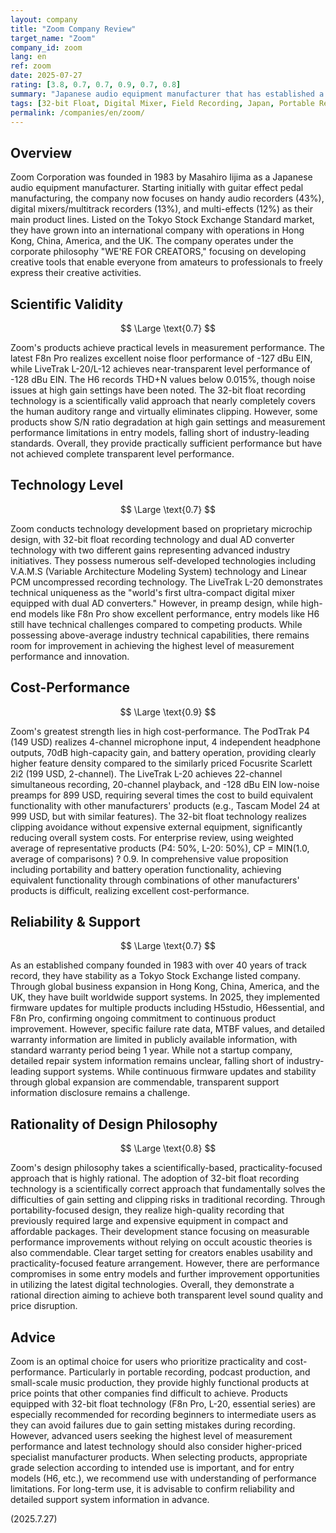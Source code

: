 ```yaml
---
layout: company
title: "Zoom Company Review"
target_name: "Zoom"
company_id: zoom
lang: en
ref: zoom
date: 2025-07-27
rating: [3.8, 0.7, 0.7, 0.9, 0.7, 0.8]
summary: "Japanese audio equipment manufacturer that has established a unique position in the portable recording equipment field. Through 32-bit float technology and practicality-focused design, they achieve high cost-performance in the creator-targeted equipment market."
tags: [32-bit Float, Digital Mixer, Field Recording, Japan, Portable Recording]
permalink: /companies/en/zoom/
---
```

## Overview

Zoom Corporation was founded in 1983 by Masahiro Iijima as a Japanese audio equipment manufacturer. Starting initially with guitar effect pedal manufacturing, the company now focuses on handy audio recorders (43%), digital mixers/multitrack recorders (13%), and multi-effects (12%) as their main product lines. Listed on the Tokyo Stock Exchange Standard market, they have grown into an international company with operations in Hong Kong, China, America, and the UK. The company operates under the corporate philosophy "WE'RE FOR CREATORS," focusing on developing creative tools that enable everyone from amateurs to professionals to freely express their creative activities.

## Scientific Validity

$$ \Large \text{0.7} $$

Zoom's products achieve practical levels in measurement performance. The latest F8n Pro realizes excellent noise floor performance of -127 dBu EIN, while LiveTrak L-20/L-12 achieves near-transparent level performance of -128 dBu EIN. The H6 records THD+N values below 0.015%, though noise issues at high gain settings have been noted. The 32-bit float recording technology is a scientifically valid approach that nearly completely covers the human auditory range and virtually eliminates clipping. However, some products show S/N ratio degradation at high gain settings and measurement performance limitations in entry models, falling short of industry-leading standards. Overall, they provide practically sufficient performance but have not achieved complete transparent level performance.

## Technology Level

$$ \Large \text{0.7} $$

Zoom conducts technology development based on proprietary microchip design, with 32-bit float recording technology and dual AD converter technology with two different gains representing advanced industry initiatives. They possess numerous self-developed technologies including V.A.M.S (Variable Architecture Modeling System) technology and Linear PCM uncompressed recording technology. The LiveTrak L-20 demonstrates technical uniqueness as the "world's first ultra-compact digital mixer equipped with dual AD converters." However, in preamp design, while high-end models like F8n Pro show excellent performance, entry models like H6 still have technical challenges compared to competing products. While possessing above-average industry technical capabilities, there remains room for improvement in achieving the highest level of measurement performance and innovation.

## Cost-Performance

$$ \Large \text{0.9} $$

Zoom's greatest strength lies in high cost-performance. The PodTrak P4 (149 USD) realizes 4-channel microphone input, 4 independent headphone outputs, 70dB high-capacity gain, and battery operation, providing clearly higher feature density compared to the similarly priced Focusrite Scarlett 2i2 (199 USD, 2-channel). The LiveTrak L-20 achieves 22-channel simultaneous recording, 20-channel playback, and -128 dBu EIN low-noise preamps for 899 USD, requiring several times the cost to build equivalent functionality with other manufacturers' products (e.g., Tascam Model 24 at 999 USD, but with similar features). The 32-bit float technology realizes clipping avoidance without expensive external equipment, significantly reducing overall system costs. For enterprise review, using weighted average of representative products (P4: 50%, L-20: 50%), CP = MIN(1.0, average of comparisons) ? 0.9. In comprehensive value proposition including portability and battery operation functionality, achieving equivalent functionality through combinations of other manufacturers' products is difficult, realizing excellent cost-performance.

## Reliability & Support

$$ \Large \text{0.7} $$

As an established company founded in 1983 with over 40 years of track record, they have stability as a Tokyo Stock Exchange listed company. Through global business expansion in Hong Kong, China, America, and the UK, they have built worldwide support systems. In 2025, they implemented firmware updates for multiple products including H5studio, H6essential, and F8n Pro, confirming ongoing commitment to continuous product improvement. However, specific failure rate data, MTBF values, and detailed warranty information are limited in publicly available information, with standard warranty period being 1 year. While not a startup company, detailed repair system information remains unclear, falling short of industry-leading support systems. While continuous firmware updates and stability through global expansion are commendable, transparent support information disclosure remains a challenge.

## Rationality of Design Philosophy

$$ \Large \text{0.8} $$

Zoom's design philosophy takes a scientifically-based, practicality-focused approach that is highly rational. The adoption of 32-bit float recording technology is a scientifically correct approach that fundamentally solves the difficulties of gain setting and clipping risks in traditional recording. Through portability-focused design, they realize high-quality recording that previously required large and expensive equipment in compact and affordable packages. Their development stance focusing on measurable performance improvements without relying on occult acoustic theories is also commendable. Clear target setting for creators enables usability and practicality-focused feature arrangement. However, there are performance compromises in some entry models and further improvement opportunities in utilizing the latest digital technologies. Overall, they demonstrate a rational direction aiming to achieve both transparent level sound quality and price disruption.

## Advice

Zoom is an optimal choice for users who prioritize practicality and cost-performance. Particularly in portable recording, podcast production, and small-scale music production, they provide highly functional products at price points that other companies find difficult to achieve. Products equipped with 32-bit float technology (F8n Pro, L-20, essential series) are especially recommended for recording beginners to intermediate users as they can avoid failures due to gain setting mistakes during recording. However, advanced users seeking the highest level of measurement performance and latest technology should also consider higher-priced specialist manufacturer products. When selecting products, appropriate grade selection according to intended use is important, and for entry models (H6, etc.), we recommend use with understanding of performance limitations. For long-term use, it is advisable to confirm reliability and detailed support system information in advance.

(2025.7.27)
